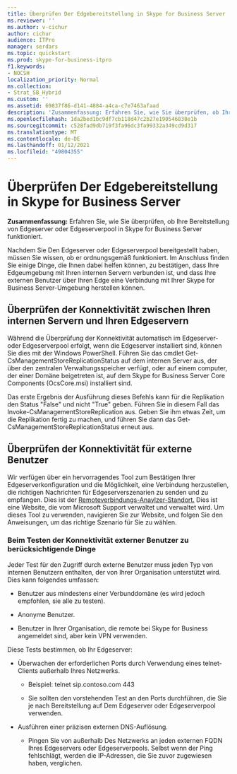 ```yaml
---
title: Überprüfen Der Edgebereitstellung in Skype for Business Server
ms.reviewer: ''
ms.author: v-cichur
author: cichur
audience: ITPro
manager: serdars
ms.topic: quickstart
ms.prod: skype-for-business-itpro
f1.keywords:
- NOCSH
localization_priority: Normal
ms.collection:
- Strat_SB_Hybrid
ms.custom: ''
ms.assetid: 69837f86-d141-4884-a4ca-c7e7463afaad
description: 'Zusammenfassung: Erfahren Sie, wie Sie überprüfen, ob Ihre Bereitstellung von Edgeserver oder Edgeserverpool in Skype for Business Server funktioniert.'
ms.openlocfilehash: 1da2bed1bc9df7cb118d47c2b27e190546838e1b
ms.sourcegitcommit: c528fad9db719f3fa96dc3fa99332a349cd9d317
ms.translationtype: MT
ms.contentlocale: de-DE
ms.lasthandoff: 01/12/2021
ms.locfileid: "49804355"
---
```

# <a name="validate-your-edge-deployment-in-skype-for-business-server"></a>Überprüfen Der Edgebereitstellung in Skype for Business Server
 
**Zusammenfassung:** Erfahren Sie, wie Sie überprüfen, ob Ihre Bereitstellung von Edgeserver oder Edgeserverpool in Skype for Business Server funktioniert.
  
Nachdem Sie Den Edgeserver oder Edgeserverpool bereitgestellt haben, müssen Sie wissen, ob er ordnungsgemäß funktioniert. Im Anschluss finden Sie einige Dinge, die Ihnen dabei helfen können, zu bestätigen, dass Ihre Edgeumgebung mit Ihren internen Servern verbunden ist, und dass Ihre externen Benutzer über Ihren Edge eine Verbindung mit Ihrer Skype for Business Server-Umgebung herstellen können.
  
## <a name="verify-connectivity-between-your-internal-servers-and-your-edge-servers"></a>Überprüfen der Konnektivität zwischen Ihren internen Servern und Ihren Edgeservern

Während die Überprüfung der Konnektivität automatisch im Edgeserver- oder Edgeserverpool erfolgt, wenn die Edgeserver installiert sind, können Sie dies mit der Windows PowerShell. Führen Sie das cmdlet Get-CsManagementStoreReplicationStatus auf dem internen Server aus, der über den zentralen Verwaltungsspeicher verfügt, oder auf einem computer, der einer Domäne beigetreten ist, auf dem Skype for Business Server Core Components (OcsCore.msi) installiert sind.
  
Das erste Ergebnis der Ausführung dieses Befehls kann für die Replikation den Status "False" und nicht "True" geben. Führen Sie in diesem Fall das Invoke-CsManagementStoreReplication aus. Geben Sie ihm etwas Zeit, um die Replikation fertig zu machen, und führen Sie dann das Get-CsManagementStoreReplicationStatus erneut aus.
  
## <a name="verify-connectivity-for-your-external-users"></a>Überprüfen der Konnektivität für externe Benutzer

Wir verfügen über ein hervorragendes Tool zum Bestätigen Ihrer Edgeserverkonfiguration und die Möglichkeit, eine Verbindung herzustellen, die richtigen Nachrichten für Edgeserverszenarien zu senden und zu empfangen. Dies ist der [Remoteverbindungs-Anaylzer-Standort.](https://testconnectivity.microsoft.com/) Dies ist eine Website, die vom Microsoft Support verwaltet und verwaltet wird. Um dieses Tool zu verwenden, navigieren Sie zur Website, und folgen Sie den Anweisungen, um das richtige Szenario für Sie zu wählen.
  
### <a name="things-to-consider-when-testing-external-user-connectivity"></a>Beim Testen der Konnektivität externer Benutzer zu berücksichtigende Dinge

Jeder Test für den Zugriff durch externe Benutzer muss jeden Typ von internen Benutzern enthalten, der von Ihrer Organisation unterstützt wird. Dies kann folgendes umfassen:
  
- Benutzer aus mindestens einer Verbunddomäne (es wird jedoch empfohlen, sie alle zu testen).
    
- Anonyme Benutzer.
    
- Benutzer in Ihrer Organisation, die remote bei Skype for Business angemeldet sind, aber kein VPN verwenden.
    
Diese Tests bestimmen, ob Ihr Edgeserver:
  
- Überwachen der erforderlichen Ports durch Verwendung eines telnet-Clients außerhalb Ihres Netzwerks.
    
  - Beispiel: telnet sip.contoso.com 443
    
  - Sie sollten den vorstehenden Test an den Ports durchführen, die Sie je nach Bereitstellung auf Dem Edgeserver oder Edgeserverpool verwenden.
    
- Ausführen einer präzisen externen DNS-Auflösung.
    
  - Pingen Sie von außerhalb Des Netzwerks an jeden externen FQDN Ihres Edgeservers oder Edgeserverpools. Selbst wenn der Ping fehlschlägt, werden die IP-Adressen, die Sie zuvor zugewiesen haben, verglichen.
    

